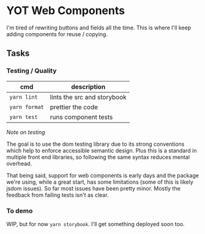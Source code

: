 # YOT Web Components
I'm tired of rewriting buttons and fields all the time. This is where I'll keep adding components for reuse / copying.

## Tasks
### Testing / Quality
|cmd          |description                |
|-------------|---------------------------|
|`yarn lint`  |lints the src and storybook|
|`yarn format`|prettier the code          |
|`yarn test`  |runs component tests       |

*Note on testing*

The goal is to use the dom testing library due to its strong conventions which help to enforce accessible semantic design. Plus this is a standard in multiple front end libraries, so following the same syntax reduces mental overhead.

That being said, support for web components is early days and the package we're using, while a great start, has some limitations (some of this is likely jsdom issues). 
So far most issues have been pretty minor. Mostly the feedback from failing tests isn't as clear.    

### To demo
WIP, but for now `yarn storybook`. I'll get something deployed soon too.
